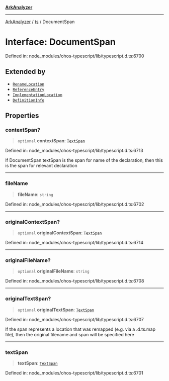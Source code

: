 [**ArkAnalyzer**](../../../../README.md)

***

[ArkAnalyzer](../../../../globals.md) / [ts](../README.md) / DocumentSpan

# Interface: DocumentSpan

Defined in: node\_modules/ohos-typescript/lib/typescript.d.ts:6700

## Extended by

- [`RenameLocation`](RenameLocation.md)
- [`ReferenceEntry`](ReferenceEntry.md)
- [`ImplementationLocation`](ImplementationLocation.md)
- [`DefinitionInfo`](DefinitionInfo.md)

## Properties

### contextSpan?

> `optional` **contextSpan**: [`TextSpan`](TextSpan.md)

Defined in: node\_modules/ohos-typescript/lib/typescript.d.ts:6713

If DocumentSpan.textSpan is the span for name of the declaration,
then this is the span for relevant declaration

***

### fileName

> **fileName**: `string`

Defined in: node\_modules/ohos-typescript/lib/typescript.d.ts:6702

***

### originalContextSpan?

> `optional` **originalContextSpan**: [`TextSpan`](TextSpan.md)

Defined in: node\_modules/ohos-typescript/lib/typescript.d.ts:6714

***

### originalFileName?

> `optional` **originalFileName**: `string`

Defined in: node\_modules/ohos-typescript/lib/typescript.d.ts:6708

***

### originalTextSpan?

> `optional` **originalTextSpan**: [`TextSpan`](TextSpan.md)

Defined in: node\_modules/ohos-typescript/lib/typescript.d.ts:6707

If the span represents a location that was remapped (e.g. via a .d.ts.map file),
then the original filename and span will be specified here

***

### textSpan

> **textSpan**: [`TextSpan`](TextSpan.md)

Defined in: node\_modules/ohos-typescript/lib/typescript.d.ts:6701
